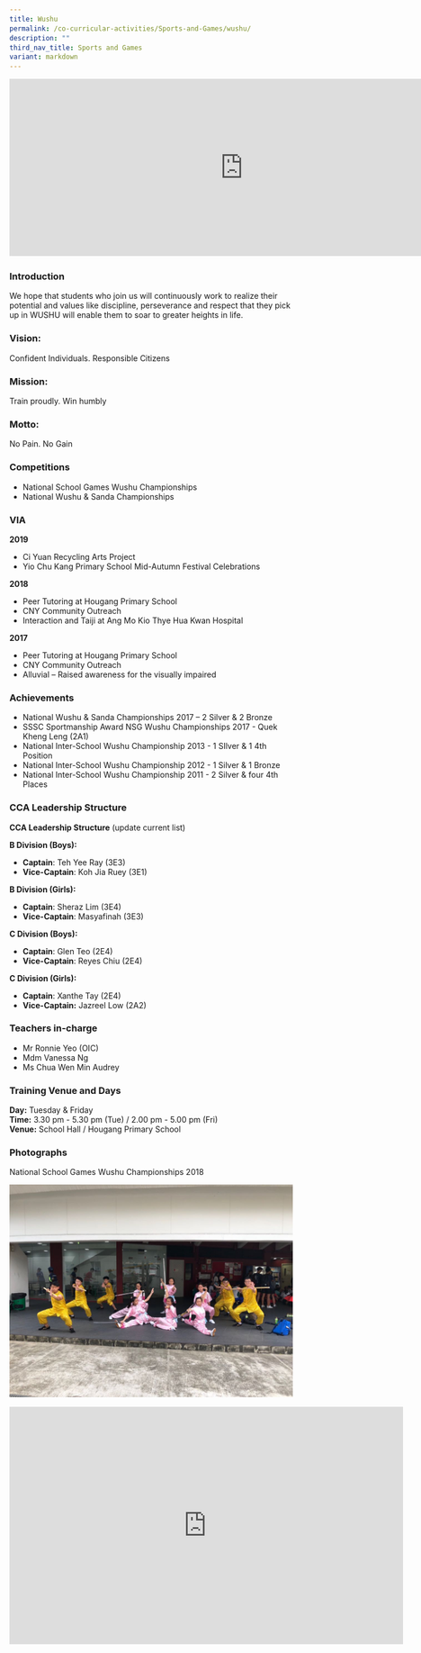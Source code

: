 ```yaml
---
title: Wushu
permalink: /co-curricular-activities/Sports-and-Games/wushu/
description: ""
third_nav_title: Sports and Games
variant: markdown
---
```

<center><iframe allowfullscreen="" allow="accelerometer; autoplay; clipboard-write; encrypted-media; gyroscope; picture-in-picture" frameborder="0" title="2022 Wushu Open House" src="https://www.youtube.com/embed/etUcRVVDeGc" height="315" width="830"></iframe></center>



### Introduction

We hope that students who join us will continuously work to realize their potential and values like discipline, perseverance and respect that they pick up in WUSHU will enable them to soar to greater heights in life.

### Vision:

Confident Individuals. Responsible Citizens

### Mission:

Train proudly. Win humbly

### Motto:

No Pain. No Gain

### Competitions

*   National School Games Wushu Championships
*   National Wushu &amp; Sanda Championships

### VIA

**2019**
*   Ci Yuan Recycling Arts Project
*   Yio Chu Kang Primary School Mid-Autumn Festival Celebrations

  

**2018**
*   Peer Tutoring at Hougang Primary School
*   CNY Community Outreach
*   Interaction and Taiji at Ang Mo Kio Thye Hua Kwan Hospital

  

**2017**
*   Peer Tutoring at Hougang Primary School
*   CNY Community Outreach
*   Alluvial – Raised awareness for the visually impaired

### Achievements

*   National Wushu &amp; Sanda Championships 2017 – 2 Silver &amp; 2 Bronze  
*   SSSC Sportmanship Award NSG Wushu Championships 2017 - Quek Kheng Leng (2A1)  
*   National Inter-School Wushu Championship 2013 - 1 SIlver &amp; 1 4th Position  
*   National Inter-School Wushu Championship 2012 - 1 Silver &amp; 1 Bronze     
*   National Inter-School Wushu Championship 2011 - 2 Silver &amp; four 4th Places

### CCA Leadership Structure

**CCA Leadership Structure**&nbsp;(update current list)

**B Division (Boys):**   
*   **Captain**: Teh Yee Ray (3E3)
*   **Vice-Captain**: Koh Jia Ruey (3E1)

  

**B Division (Girls):**   
*   **Captain**: Sheraz Lim (3E4)
*   **Vice-Captain**: Masyafinah (3E3)

  

**C Division (Boys):**   
*   **Captain**: Glen Teo (2E4)
*   **Vice-Captain**: Reyes Chiu (2E4)

  

**C Division (Girls):**   
*   **Captain**: Xanthe Tay (2E4)
*   **Vice-Captain:**&nbsp;Jazreel Low (2A2)

### Teachers in-charge
*   Mr Ronnie Yeo (OIC)
*   Mdm Vanessa Ng
*   Ms Chua Wen Min Audrey

### Training Venue and Days

**Day:**&nbsp;Tuesday &amp; Friday   
**Time:**&nbsp;3.30 pm - 5.30 pm (Tue) / 2.00 pm - 5.00 pm (Fri)   
**Venue:**&nbsp;School Hall / Hougang Primary School

### Photographs
National School Games Wushu Championships 2018

![](/images/Photo%201%20(2).jpeg)

<center><iframe allowfullscreen="true" height="422" width="700" frameborder="0" src="https://docs.google.com/presentation/d/e/2PACX-1vTdK-iE8TeSpPvX0JD0OGG6KyAoHldrXgRakX5wHvBKjrO-JoujhtHnA9k8XpTd_TFaZQa1mC9BNy37/embed?start=false&amp;loop=false&amp;delayms=3000"></iframe></center>